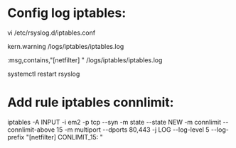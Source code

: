# Config log iptables:
vi /etc/rsyslog.d/iptables.conf

kern.warning    /logs/iptables/iptables.log

:msg,contains,"[netfilter] " /logs/iptables/iptables.log

systemctl restart rsyslog

# Add rule iptables connlimit:
iptables -A INPUT -i em2 -p tcp --syn -m state --state NEW -m connlimit --connlimit-above 15 -m multiport --dports 80,443 -j LOG --log-level 5 --log-prefix "[netfilter] CONLIMIT_15: "
